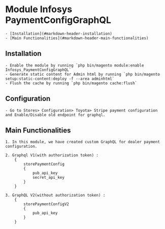 # Module Infosys PaymentConfigGraphQL

	- [Installation](#markdown-header-installation)
	- [Main Functionalities](#markdown-header-main-functionalities)

## Installation

	- Enable the module by running `php bin/magento module:enable Infosys_PaymentConfigGraphQL`
	- Generate static content for Admin html by running `php bin/magento setup:static-content:deploy -f --area adminhtml`
	- Flush the cache by running `php bin/magento cache:flush`

## Configuration

	- Go to Stores> Configuration> Toyota> Stripe payment configuration and Enable/Disable old endpoint for graphql.

## Main Functionalities
	1. In this module, we have created custom GraphQL for dealer payment configuration.

	2. Graphql V1(with authorization token) :
		{
			storePaymentConfig
			{
				pub_api_key
				secret_api_key
			}
		}

	3. GraphQL V2(without authorization token) :
		{
			storePaymentConfigV2
			{
				pub_api_key
			}
		}